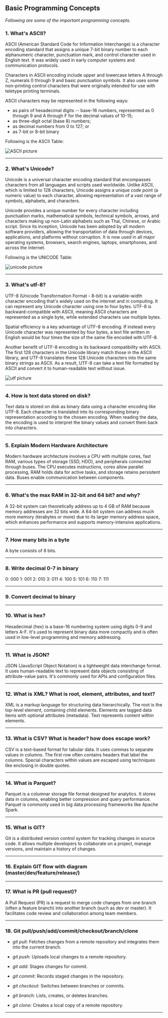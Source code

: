 ## Basic Programming Concepts
*Following are some of the important programming concepts.*




### 1. What's ASCII?
ASCII (American Standard Code for Information Interchange) is a character encoding standard that assigns a unique 7-bit binary number to each alphanumeric character, punctuation mark, and control character used in English text. It was widely used in early computer systems and communication protocols.

Characters in ASCII encoding include upper and lowercase letters A through Z, numerals 0 through 9 and basic punctuation symbols. It also uses some non-printing control characters that were originally intended for use with teletype printing terminals.

ASCII characters may be represented in the following ways:

* as pairs of hexadecimal digits -- base-16 numbers, represented as 0 through 9 and A through F for the decimal values of 10-15;
* as three-digit octal (base 8) numbers;
* as decimal numbers from 0 to 127; or
* as 7-bit or 8-bit binary

Following is the ASCII Table: 

![ASCII picture](./data/ASCII.JPG)

----------------------------------------------

### 2. What's Unicode?
Unicode is a universal character encoding standard that encompasses characters from all languages and scripts used worldwide. Unlike ASCII, which is limited to 128 characters, Unicode assigns a unique code point (a numeric value) to each character, allowing representation of a vast range of symbols, alphabets, and characters.

Unicode provides a unique number for every character including punctuation marks, mathematical symbols, technical symbols, arrows, and characters making up non-Latin alphabets such as Thai, Chinese, or Arabic script. Since its inception, Unicode has been adopted by all modern software providers, allowing the transportation of data through devices, applications, and platforms without corruption. It is now used in all major operating systems, browsers, search engines, laptops, smartphones, and across the internet.

Following is the UNICODE Table: 

![unicode picture](./data/unicode.png)

----------------------------------------------

### 3. What's utf-8?
UTF-8 (Unicode Transformation Format - 8-bit) is a variable-width character encoding that's widely used on the internet and in computing. It can represent any Unicode character using one to four bytes. UTF-8 is backward-compatible with ASCII, meaning ASCII characters are represented as a single byte, while extended characters use multiple bytes.

Spatial efficiency is a key advantage of UTF-8 encoding. If instead every Unicode character was represented by four bytes, a text file written in English would be four times the size of the same file encoded with UTF-8.

Another benefit of UTF-8 encoding is its backward compatibility with ASCII. The first 128 characters in the Unicode library match those in the ASCII library, and UTF-8 translates these 128 Unicode characters into the same binary strings as ASCII. As a result, UTF-8 can take a text file formatted by ASCII and convert it to human-readable text without issue.



![utf picture](./data/utf.png)

----------------------------------------------

### 4. How is text data stored on disk?
Text data is stored on disk as binary data using a character encoding like UTF-8. Each character is translated into its corresponding binary representation according to the chosen encoding. When reading the data, the encoding is used to interpret the binary values and convert them back into characters.

----------------------------------------------

### 5. Explain Modern Hardware Architecture
Modern hardware architecture involves a CPU with multiple cores, fast RAM, various types of storage (SSD, HDD), and peripherals connected through buses. The CPU executes instructions, cores allow parallel processing, RAM holds data for active tasks, and storage retains persistent data. Buses enable communication between components.

----------------------------------------------

### 6. What's the max RAM in 32-bit and 64 bit? and why?
A 32-bit system can theoretically address up to 4 GB of RAM because memory addresses are 32 bits wide. A 64-bit system can address much more memory (terabytes or more) due to its larger memory address space, which enhances performance and supports memory-intensive applications.

----------------------------------------------

### 7. How many bits in a byte
A byte consists of 8 bits.

----------------------------------------------

### 8. Write decimal 0-7 in binary
0: 000
1: 001
2: 010
3: 011
4: 100
5: 101
6: 110
7: 111

----------------------------------------------

### 9. Convert decimal to binary

----------------------------------------------

### 10. What is hex?
Hexadecimal (hex) is a base-16 numbering system using digits 0-9 and letters A-F. It's used to represent binary data more compactly and is often used in low-level programming and memory addressing.

----------------------------------------------

### 11. What is JSON?
JSON (JavaScript Object Notation) is a lightweight data interchange format. It uses human-readable text to represent data objects consisting of attribute-value pairs. It's commonly used for APIs and configuration files.

----------------------------------------------

### 12. What is XML? What is root, element, attributes, and text?
XML is a markup language for structuring data hierarchically. 
The root is the top-level element, containing child elements. 
Elements are tagged data items with optional attributes (metadata). 
Text represents content within elements.

----------------------------------------------

### 13. What is CSV? What is header? how does escape work?
CSV is a text-based format for tabular data. It uses commas to separate values in columns. The first row often contains headers that label the columns. Special characters within values are escaped using techniques like enclosing in double quotes.

----------------------------------------------

### 14. What is Parquet?
Parquet is a columnar storage file format designed for analytics. It stores data in columns, enabling better compression and query performance. Parquet is commonly used in big data processing frameworks like Apache Spark.

----------------------------------------------

### 15. What is GIT? 
Git is a distributed version control system for tracking changes in source code. It allows multiple developers to collaborate on a project, manage versions, and maintain a history of changes.

----------------------------------------------
### 16. Explain GIT flow with diagram (master/dev/feature/release/)
----------------------------------------------

### 17. What is PR (pull request)?
A Pull Request (PR) is a request to merge code changes from one branch (often a feature branch) into another branch (such as dev or master). It facilitates code review and collaboration among team members.

----------------------------------------------

### 18. Git pull/push/add/commit/checkout/branch/clone

* *git pull:* Fetches changes from a remote repository and integrates them into the current branch.
  
* *git push:* Uploads local changes to a remote repository.
  
* *git add:* Stages changes for commit.
  
* *git commit:* Records staged changes in the repository.
  
* *git checkout:* Switches between branches or commits.
  
* *git branch:* Lists, creates, or deletes branches.
  
* *git clone:* Creates a local copy of a remote repository.


----------------------------------------------
